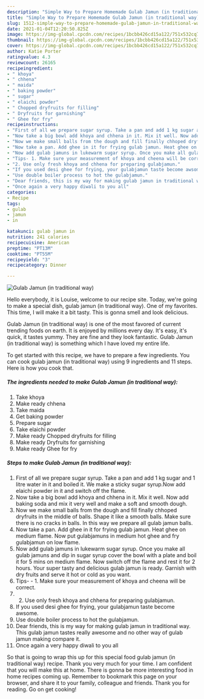 ```yaml
---
description: "Simple Way to Prepare Homemade Gulab Jamun (in traditional way)"
title: "Simple Way to Prepare Homemade Gulab Jamun (in traditional way)"
slug: 1512-simple-way-to-prepare-homemade-gulab-jamun-in-traditional-way
date: 2021-01-04T12:20:50.825Z
image: https://img-global.cpcdn.com/recipes/1bcbb426cd15a122/751x532cq70/gulab-jamun-in-traditional-way-recipe-main-photo.jpg
thumbnail: https://img-global.cpcdn.com/recipes/1bcbb426cd15a122/751x532cq70/gulab-jamun-in-traditional-way-recipe-main-photo.jpg
cover: https://img-global.cpcdn.com/recipes/1bcbb426cd15a122/751x532cq70/gulab-jamun-in-traditional-way-recipe-main-photo.jpg
author: Katie Porter
ratingvalue: 4.3
reviewcount: 26165
recipeingredient:
- " khoya"
- " chhena"
- " maida"
- " baking powder"
- " sugar"
- " elaichi powder"
- " Chopped dryfruits for filling"
- " Dryfruits for garnishing"
- " Ghee for fry"
recipeinstructions:
- "First of all we prepare sugar syrup. Take a pan and add 1 kg sugar and 1 litre water in it and boiled it. We make a sticky sugar syrup.Now add elaichi powder in it and switch off the flame."
- "Now take a big bowl add khoya and chhena in it. Mix it well. Now add baking soda and mix it very well and make a soft and smooth dough."
- "Now we make small balls from the dough and fill finally chhoped dryfruits in the middle of balls. Shape it like a smooth balls. Make sure there is no cracks in balls. In this way we prepare all gulab jamun balls."
- "Now take a pan. Add ghee in it for frying gulab jamun. Heat ghee on medium flame. Now put gulabjamuns in medium hot ghee and fry gulabjamun on low flame."
- "Now add gulab jamuns in lukewarm sugar syrup. Once you make all gulab jamuns and dip in sugar syrup cover the bowl with a plate and boil it for 5 mins on medium flame. Now switch off the flame and rest it for 2 hours. Your super tasty and delicious gulab jamun is ready. Garnish with dry fruits and serve it hot or cold as you want."
- "Tips- 1. Make sure your measurement of khoya and cheena will be correct."
- "2. Use only fresh khoya and chhena for preparing gulabjamun."
- "If you used desi ghee for frying, your gulabjamun taste become awsome."
- "Use double boiler process to hot the gulabjamun."
- "Dear friends, this is my way for making gulab jamun in traditional way. This gulab jamun tastes really awesome and no other way of gulab jamun making compare it."
- "Once again a very happy diwali to you all"
categories:
- Recipe
tags:
- gulab
- jamun
- in

katakunci: gulab jamun in 
nutrition: 241 calories
recipecuisine: American
preptime: "PT13M"
cooktime: "PT55M"
recipeyield: "3"
recipecategory: Dinner

---
```



![Gulab Jamun (in traditional way)](https://img-global.cpcdn.com/recipes/1bcbb426cd15a122/751x532cq70/gulab-jamun-in-traditional-way-recipe-main-photo.jpg)

Hello everybody, it is Louise, welcome to our recipe site. Today, we're going to make a special dish, gulab jamun (in traditional way). One of my favorites. This time, I will make it a bit tasty. This is gonna smell and look delicious.

Gulab Jamun (in traditional way) is one of the most favored of current trending foods on earth. It is enjoyed by millions every day. It's easy, it's quick, it tastes yummy. They are fine and they look fantastic. Gulab Jamun (in traditional way) is something which I have loved my entire life.




To get started with this recipe, we have to prepare a few ingredients. You can cook gulab jamun (in traditional way) using 9 ingredients and 11 steps. Here is how you cook that.

<!--inarticleads1-->

##### The ingredients needed to make Gulab Jamun (in traditional way):

1. Take  khoya
1. Make ready  chhena
1. Take  maida
1. Get  baking powder
1. Prepare  sugar
1. Take  elaichi powder
1. Make ready  Chopped dryfruits for filling
1. Make ready  Dryfruits for garnishing
1. Make ready  Ghee for fry




<!--inarticleads2-->

##### Steps to make Gulab Jamun (in traditional way):

1. First of all we prepare sugar syrup. Take a pan and add 1 kg sugar and 1 litre water in it and boiled it. We make a sticky sugar syrup.Now add elaichi powder in it and switch off the flame.
1. Now take a big bowl add khoya and chhena in it. Mix it well. Now add baking soda and mix it very well and make a soft and smooth dough.
1. Now we make small balls from the dough and fill finally chhoped dryfruits in the middle of balls. Shape it like a smooth balls. Make sure there is no cracks in balls. In this way we prepare all gulab jamun balls.
1. Now take a pan. Add ghee in it for frying gulab jamun. Heat ghee on medium flame. Now put gulabjamuns in medium hot ghee and fry gulabjamun on low flame.
1. Now add gulab jamuns in lukewarm sugar syrup. Once you make all gulab jamuns and dip in sugar syrup cover the bowl with a plate and boil it for 5 mins on medium flame. Now switch off the flame and rest it for 2 hours. Your super tasty and delicious gulab jamun is ready. Garnish with dry fruits and serve it hot or cold as you want.
1. Tips- - 1. Make sure your measurement of khoya and cheena will be correct.
1. 2. Use only fresh khoya and chhena for preparing gulabjamun.
1. If you used desi ghee for frying, your gulabjamun taste become awsome.
1. Use double boiler process to hot the gulabjamun.
1. Dear friends, this is my way for making gulab jamun in traditional way. This gulab jamun tastes really awesome and no other way of gulab jamun making compare it.
1. Once again a very happy diwali to you all




So that is going to wrap this up for this special food gulab jamun (in traditional way) recipe. Thank you very much for your time. I am confident that you will make this at home. There is gonna be more interesting food in home recipes coming up. Remember to bookmark this page on your browser, and share it to your family, colleague and friends. Thank you for reading. Go on get cooking!

